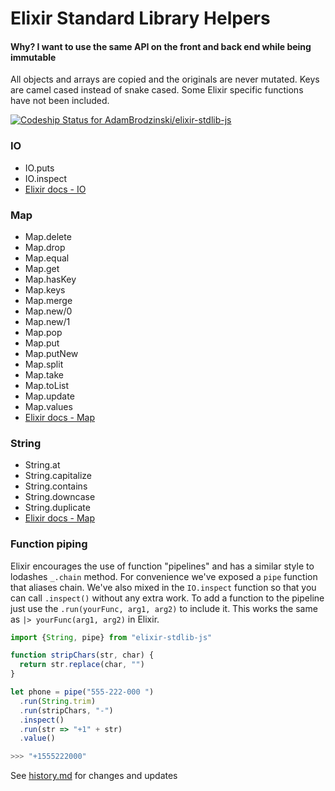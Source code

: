 # Elixir Standard Library Helpers

#### Why? I want to use the same API on the front and back end while being immutable

All objects and arrays are copied and the originals are never mutated. Keys are camel cased instead of snake cased. Some Elixir specific functions have not been included.

[ ![Codeship Status for AdamBrodzinski/elixir-stdlib-js](https://codeship.com/projects/961d6080-b158-0132-e813-32bd639983ea/status?branch=master)](https://codeship.com/projects/69814)

### IO

- IO.puts
- IO.inspect
- [Elixir docs - IO](http://elixir-lang.org/docs/stable/elixir/IO.html)

### Map

- Map.delete
- Map.drop
- Map.equal
- Map.get
- Map.hasKey
- Map.keys
- Map.merge
- Map.new/0
- Map.new/1
- Map.pop
- Map.put
- Map.putNew
- Map.split
- Map.take
- Map.toList
- Map.update
- Map.values
- [Elixir docs - Map](http://elixir-lang.org/docs/stable/elixir/Map.html)


### String

- String.at
- String.capitalize
- String.contains
- String.downcase
- String.duplicate
- [Elixir docs - Map](http://elixir-lang.org/docs/stable/elixir/String.html)

### Function piping

Elixir encourages the use of function "pipelines" and has a similar style to lodashes `_.chain` method. For convenience we've exposed a `pipe` function that aliases chain. We've also mixed in the `IO.inspect` function so that you can call `.inspect()` without any extra work. To add a function to the pipeline just use the `.run(yourFunc, arg1, arg2)` to include it. This works the same as `|> yourFunc(arg1, arg2)` in Elixir.

```javascript
import {String, pipe} from "elixir-stdlib-js"

function stripChars(str, char) {
  return str.replace(char, "")
}

let phone = pipe("555-222-000 ")
  .run(String.trim)
  .run(stripChars, "-")
  .inspect()
  .run(str => "+1" + str)
  .value()

>>> "+1555222000"
```

See [history.md](https://github.com/AdamBrodzinski/elixir-stdlib-js/blob/master/history.md) for changes and updates
